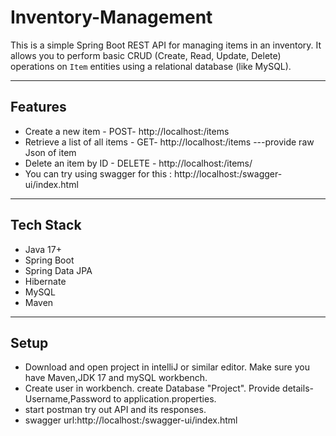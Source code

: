 # Inventory-Management

This is a simple Spring Boot REST API for managing items in an inventory. It allows you to perform basic CRUD (Create, Read, Update, Delete) operations on `Item` entities using a relational database (like MySQL).

---

## Features

- Create a new item  - POST- http://localhost:<port>/items   
- Retrieve a list of all items - GET- http://localhost:<port>/items ---provide raw Json of item
- Delete an item by ID - DELETE - http://localhost:<port>/items/<id>
- You can try using swagger for this : http://localhost:<port>/swagger-ui/index.html

---

##  Tech Stack

- Java 17+
- Spring Boot
- Spring Data JPA
- Hibernate
- MySQL
- Maven

---

## Setup

- Download and open project in intelliJ or similar editor. Make sure you have Maven,JDK 17 and mySQL workbench.
- Create user in workbench. create Database "Project". Provide details-Username,Password to application.properties.
- start postman try out API and its responses.
- swagger url:http://localhost:<port>/swagger-ui/index.html

